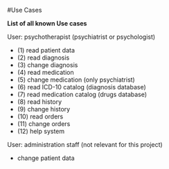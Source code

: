 #Use Cases

**List of all known Use cases**

User: psychotherapist (psychiatrist or psychologist)
- (1) read patient data
- (2) read diagnosis
- (3) change diagnosis
- (4) read medication
- (5) change medication (only psychiatrist)
- (6) read ICD-10 catalog (diagnosis database)
- (7) read medication catalog (drugs database)
- (8) read history
- (9) change history
- (10) read orders
- (11) change orders
- (12) help system

User: administration staff (not relevant for this project)
- change patient data